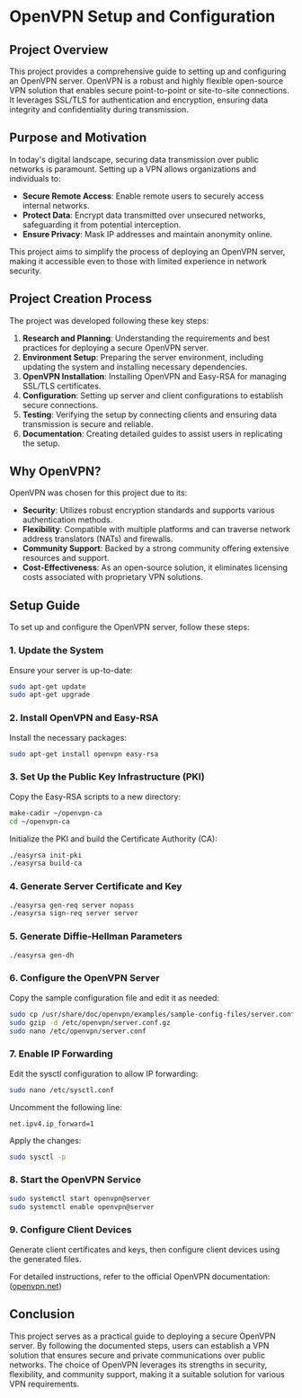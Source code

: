 # OpenVPN Setup and Configuration

## Project Overview

This project provides a comprehensive guide to setting up and configuring an OpenVPN server. OpenVPN is a robust and highly flexible open-source VPN solution that enables secure point-to-point or site-to-site connections. It leverages SSL/TLS for authentication and encryption, ensuring data integrity and confidentiality during transmission.

## Purpose and Motivation

In today's digital landscape, securing data transmission over public networks is paramount. Setting up a VPN allows organizations and individuals to:

- **Secure Remote Access**: Enable remote users to securely access internal networks.
- **Protect Data**: Encrypt data transmitted over unsecured networks, safeguarding it from potential interception.
- **Ensure Privacy**: Mask IP addresses and maintain anonymity online.

This project aims to simplify the process of deploying an OpenVPN server, making it accessible even to those with limited experience in network security.

## Project Creation Process

The project was developed following these key steps:

1. **Research and Planning**: Understanding the requirements and best practices for deploying a secure OpenVPN server.
2. **Environment Setup**: Preparing the server environment, including updating the system and installing necessary dependencies.
3. **OpenVPN Installation**: Installing OpenVPN and Easy-RSA for managing SSL/TLS certificates.
4. **Configuration**: Setting up server and client configurations to establish secure connections.
5. **Testing**: Verifying the setup by connecting clients and ensuring data transmission is secure and reliable.
6. **Documentation**: Creating detailed guides to assist users in replicating the setup.

## Why OpenVPN?

OpenVPN was chosen for this project due to its:

- **Security**: Utilizes robust encryption standards and supports various authentication methods.
- **Flexibility**: Compatible with multiple platforms and can traverse network address translators (NATs) and firewalls.
- **Community Support**: Backed by a strong community offering extensive resources and support.
- **Cost-Effectiveness**: As an open-source solution, it eliminates licensing costs associated with proprietary VPN solutions.

## Setup Guide

To set up and configure the OpenVPN server, follow these steps:

### 1. Update the System

Ensure your server is up-to-date:

```bash
sudo apt-get update
sudo apt-get upgrade
```

### 2. Install OpenVPN and Easy-RSA

Install the necessary packages:

```bash
sudo apt-get install openvpn easy-rsa
```

### 3. Set Up the Public Key Infrastructure (PKI)

Copy the Easy-RSA scripts to a new directory:

```bash
make-cadir ~/openvpn-ca
cd ~/openvpn-ca
```

Initialize the PKI and build the Certificate Authority (CA):

```bash
./easyrsa init-pki
./easyrsa build-ca
```

### 4. Generate Server Certificate and Key

```bash
./easyrsa gen-req server nopass
./easyrsa sign-req server server
```

### 5. Generate Diffie-Hellman Parameters

```bash
./easyrsa gen-dh
```

### 6. Configure the OpenVPN Server

Copy the sample configuration file and edit it as needed:

```bash
sudo cp /usr/share/doc/openvpn/examples/sample-config-files/server.conf.gz /etc/openvpn/
sudo gzip -d /etc/openvpn/server.conf.gz
sudo nano /etc/openvpn/server.conf
```

### 7. Enable IP Forwarding

Edit the sysctl configuration to allow IP forwarding:

```bash
sudo nano /etc/sysctl.conf
```

Uncomment the following line:

```
net.ipv4.ip_forward=1
```

Apply the changes:

```bash
sudo sysctl -p
```

### 8. Start the OpenVPN Service

```bash
sudo systemctl start openvpn@server
sudo systemctl enable openvpn@server
```

### 9. Configure Client Devices

Generate client certificates and keys, then configure client devices using the generated files.

For detailed instructions, refer to the official OpenVPN documentation: ([openvpn.net](https://openvpn.net/community-resources/how-to/))

## Conclusion

This project serves as a practical guide to deploying a secure OpenVPN server. By following the documented steps, users can establish a VPN solution that ensures secure and private communications over public networks. The choice of OpenVPN leverages its strengths in security, flexibility, and community support, making it a suitable solution for various VPN requirements.
